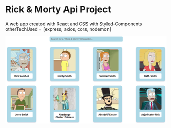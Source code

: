 # Rick & Morty Api Project

A web app created with React and CSS with Styled-Components  
otherTechUsed = [express, axios, cors, nodemon]

<img src="./sc.png" alt="screen" />
